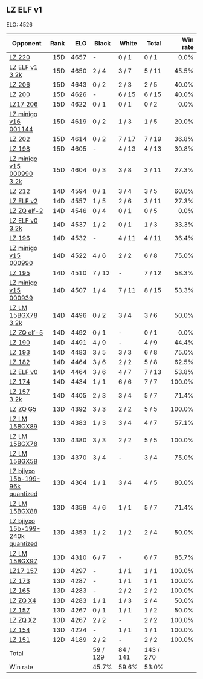 ## LZ ELF v1 ##

ELO: 4526

Opponent | Rank | ELO | Black | White | Total | Win rate
---------|-----:|----:|-------|-------|-------|-------:
[LZ 220](LZ%20220.md) | 15D | 4657 | - | 0 / 1 | 0 / 1 | 0.0%
[LZ ELF v1 3.2k](LZ%20ELF%20v1%203.2k.md) | 15D | 4650 | 2 / 4 | 3 / 7 | 5 / 11 | 45.5%
[LZ 206](LZ%20206.md) | 15D | 4643 | 0 / 2 | 2 / 3 | 2 / 5 | 40.0%
[LZ 200](LZ%20200.md) | 15D | 4626 | - | 6 / 15 | 6 / 15 | 40.0%
[LZ17 206](LZ17%20206.md) | 15D | 4622 | 0 / 1 | 0 / 1 | 0 / 2 | 0.0%
[LZ minigo v16 001144](LZ%20minigo%20v16%20001144.md) | 15D | 4619 | 0 / 2 | 1 / 3 | 1 / 5 | 20.0%
[LZ 202](LZ%20202.md) | 15D | 4614 | 0 / 2 | 7 / 17 | 7 / 19 | 36.8%
[LZ 198](LZ%20198.md) | 15D | 4605 | - | 4 / 13 | 4 / 13 | 30.8%
[LZ minigo v15 000990 3.2k](LZ%20minigo%20v15%20000990%203.2k.md) | 15D | 4604 | 0 / 3 | 3 / 8 | 3 / 11 | 27.3%
[LZ 212](LZ%20212.md) | 14D | 4594 | 0 / 1 | 3 / 4 | 3 / 5 | 60.0%
[LZ ELF v2](LZ%20ELF%20v2.md) | 14D | 4557 | 1 / 5 | 2 / 6 | 3 / 11 | 27.3%
[LZ ZQ elf-2](LZ%20ZQ%20elf-2.md) | 14D | 4546 | 0 / 4 | 0 / 1 | 0 / 5 | 0.0%
[LZ ELF v0 3.2k](LZ%20ELF%20v0%203.2k.md) | 14D | 4537 | 1 / 2 | 0 / 1 | 1 / 3 | 33.3%
[LZ 196](LZ%20196.md) | 14D | 4532 | - | 4 / 11 | 4 / 11 | 36.4%
[LZ minigo v15 000990](LZ%20minigo%20v15%20000990.md) | 14D | 4522 | 4 / 6 | 2 / 2 | 6 / 8 | 75.0%
[LZ 195](LZ%20195.md) | 14D | 4510 | 7 / 12 | - | 7 / 12 | 58.3%
[LZ minigo v15 000939](LZ%20minigo%20v15%20000939.md) | 14D | 4507 | 1 / 4 | 7 / 11 | 8 / 15 | 53.3%
[LZ LM 15BGX78 3.2k](LZ%20LM%2015BGX78%203.2k.md) | 14D | 4496 | 0 / 2 | 3 / 4 | 3 / 6 | 50.0%
[LZ ZQ elf-5](LZ%20ZQ%20elf-5.md) | 14D | 4492 | 0 / 1 | - | 0 / 1 | 0.0%
[LZ 190](LZ%20190.md) | 14D | 4491 | 4 / 9 | - | 4 / 9 | 44.4%
[LZ 193](LZ%20193.md) | 14D | 4483 | 3 / 5 | 3 / 3 | 6 / 8 | 75.0%
[LZ 182](LZ%20182.md) | 14D | 4464 | 3 / 6 | 2 / 2 | 5 / 8 | 62.5%
[LZ ELF v0](LZ%20ELF%20v0.md) | 14D | 4464 | 3 / 6 | 4 / 7 | 7 / 13 | 53.8%
[LZ 174](LZ%20174.md) | 14D | 4434 | 1 / 1 | 6 / 6 | 7 / 7 | 100.0%
[LZ 157 3.2k](LZ%20157%203.2k.md) | 14D | 4405 | 2 / 3 | 3 / 4 | 5 / 7 | 71.4%
[LZ ZQ G5](LZ%20ZQ%20G5.md) | 13D | 4392 | 3 / 3 | 2 / 2 | 5 / 5 | 100.0%
[LZ LM 15BGX89](LZ%20LM%2015BGX89.md) | 13D | 4383 | 1 / 3 | 3 / 4 | 4 / 7 | 57.1%
[LZ LM 15BGX78](LZ%20LM%2015BGX78.md) | 13D | 4380 | 3 / 3 | 2 / 2 | 5 / 5 | 100.0%
[LZ LM 15BGX5B](LZ%20LM%2015BGX5B.md) | 13D | 4370 | 3 / 4 | - | 3 / 4 | 75.0%
[LZ bjiyxo 15b-199-96k quantized](LZ%20bjiyxo%2015b-199-96k%20quantized.md) | 13D | 4364 | 1 / 1 | 3 / 4 | 4 / 5 | 80.0%
[LZ LM 15BGX88](LZ%20LM%2015BGX88.md) | 13D | 4359 | 4 / 6 | 1 / 1 | 5 / 7 | 71.4%
[LZ bjiyxo 15b-199-240k quantized](LZ%20bjiyxo%2015b-199-240k%20quantized.md) | 13D | 4353 | 1 / 2 | 1 / 2 | 2 / 4 | 50.0%
[LZ LM 15BGX97](LZ%20LM%2015BGX97.md) | 13D | 4310 | 6 / 7 | - | 6 / 7 | 85.7%
[LZ17 157](LZ17%20157.md) | 13D | 4297 | - | 1 / 1 | 1 / 1 | 100.0%
[LZ 173](LZ%20173.md) | 13D | 4287 | - | 1 / 1 | 1 / 1 | 100.0%
[LZ 165](LZ%20165.md) | 13D | 4283 | - | 2 / 2 | 2 / 2 | 100.0%
[LZ ZQ X4](LZ%20ZQ%20X4.md) | 13D | 4283 | 1 / 1 | 1 / 3 | 2 / 4 | 50.0%
[LZ 157](LZ%20157.md) | 13D | 4267 | 0 / 1 | 1 / 1 | 1 / 2 | 50.0%
[LZ ZQ X2](LZ%20ZQ%20X2.md) | 13D | 4267 | 2 / 2 | - | 2 / 2 | 100.0%
[LZ 154](LZ%20154.md) | 13D | 4224 | - | 1 / 1 | 1 / 1 | 100.0%
[LZ 151](LZ%20151.md) | 12D | 4189 | 2 / 2 | - | 2 / 2 | 100.0%
Total | | | 59 / 129 | 84 / 141 | 143 / 270 | 
Win rate| | | 45.7% | 59.6% | 53.0% | 
